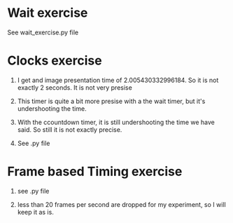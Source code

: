 # Wait exercise
See wait_exercise.py file 


# Clocks exercise

1. I get and image presentation time of 2.005430332996184. So it is not exactly 2 seconds. It is not very presise 

2. This timer is quite a bit more presise with a the wait timer, but it's undershooting the time.  

3. With the ccountdown timer, it is still undershooting the time we have said. So still it is not exactly precise. 

4. See .py file 


# Frame based Timing exercise 

1. see .py file 

2. less than 20 frames per second are dropped for my experiment, so I will keep it as is. 


